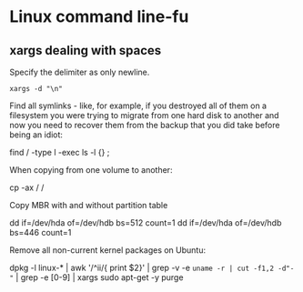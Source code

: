 
# Linux command line-fu

## xargs dealing with spaces

Specify the delimiter as only newline.

`xargs -d "\n"`

Find all symlinks - like, for example, if you destroyed all of them on a filesystem you were trying to migrate from one hard disk to another and now you need to recover them from the backup that you did take before being an idiot:


find / -type l -exec ls -l {} \;


When copying from one volume to another:


cp -ax /<source> /<destination>


Copy MBR with and without partition table


dd if=/dev/hda of=/dev/hdb bs=512 count=1
dd if=/dev/hda of=/dev/hdb bs=446 count=1


Remove all non-current kernel packages on Ubuntu:


dpkg -l linux-* | awk '/^ii/{ print $2}' | grep -v -e `uname -r | cut -f1,2 -d"-"` | grep -e [0-9] | xargs sudo apt-get -y purge
